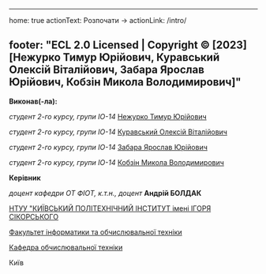 
---
home: true
actionText: Розпочати →
actionLink: /intro/

footer: "ECL 2.0 Licensed | Copyright © [2023] [Нежурко Тимур Юрiйович, Куравський Олексій Віталійович, Забара Ярослав Юрійович, Кобзін Микола Володимирович]"
---


**Виконав(-ла):** 

*студент 2-го курсу, групи IO-14*<span padding-right:5em></span> [Нежурко Тимур Юрiйович](http://t.me/KotTacion)

*студент 2-го курсу, групи IO-14*<span padding-right:5em></span> [Куравський Олексій Віталійович](https://t.me/IQ_KaK_y_XLebuLLIKa)

*студент 2-го курсу, групи IO-14*<span padding-right:5em></span> [Забара Ярослав Юрійович](https://t.me/n_g_g_y_u1)

*студент 2-го курсу, групи IO-14*<span padding-right:5em></span> [Кобзін Микола Володимирович](https://t.me/kolia_kobzin)



**Керівник**

*доцент кафедри ОТ ФІОТ, к.т.н., доцент*<span padding-right:5em></span> **Андрій БОЛДАК** 

[НТУУ "КИЇВСЬКИЙ ПОЛІТЕХНІЧНИЙ ІНСТИТУТ імені ІГОРЯ СІКОРСЬКОГО](https://kpi.ua/)

[Факультет інформатики та обчислювальної техніки](https://fiot.kpi.ua/)

[Кафедра обчислювальної техніки](https://comsys.kpi.ua/)

Київ